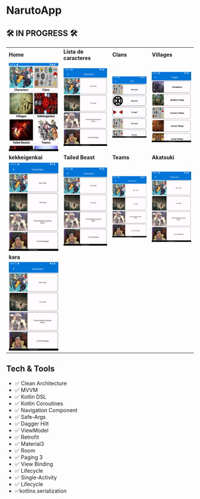 # NarutoApp
##  🛠 IN PROGRESS 🛠

<table>
  <tr>
    <td><strong>Home</strong></td>
    <td><strong>Lista de caracteres</strong></td>
    <td><strong>Clans</strong></td>
    <td><strong>Villages</strong></td>
  </tr>
  <tr>
    <td><img src="https://github.com/Orlandroid/Resources_Repos/blob/main/narutoDb/Home.png" width="100%"></td>
    <td><img src="https://github.com/Orlandroid/Resources_Repos/blob/main/narutoDb/Characteres.png" width="100%"></td>
    <td><img src="https://github.com/Orlandroid/Resources_Repos/blob/main/narutoDb/Clans.png" width="100%"></td>
    <td><img src="https://github.com/Orlandroid/Resources_Repos/blob/main/narutoDb/Villages.png" width="100%"></td> 
  </tr>
  
  
  <tr>
    <td><strong>kekkeigenkai</strong></td>
    <td><strong>Tailed Beast</strong></td>
    <td><strong>Teams</strong></td>
    <td><strong>Akatsuki</strong></td>
  </tr>
  <tr>
   <td><img src="https://github.com/Orlandroid/Resources_Repos/blob/main/narutoDb/Characteres.png" width="100%"></td>
    <td><img src="https://github.com/Orlandroid/Resources_Repos/blob/main/narutoDb/Characteres.png" width="100%"></td>
    <td><img src="https://github.com/Orlandroid/Resources_Repos/blob/main/narutoDb/Characteres.png" width="100%"></td>
    <td><img src="https://github.com/Orlandroid/Resources_Repos/blob/main/narutoDb/Characteres.png" width="100%"></td> 
  </tr>
   <tr>
    <td><strong>kara</strong></td>
  </tr>
  <tr>
   <td><img src="https://github.com/Orlandroid/Resources_Repos/blob/main/narutoDb/Characteres.png" width="100%"></td>
  </tr>
  
</table>


## Tech &amp; Tools
* ✅ Clean Architecture
* ✅ MVVM
* ✅ Kotlin DSL
* ✅ Kotlin Coroutines
* ✅ Navigation Component
* ✅ Safe-Args
* ✅ Dagger Hilt
* ✅ ViewModel
* ✅ Retrofit
* ✅ Material3
* ✅ Room
* ✅ Paging 3
* ✅ View Binding
* ✅ Lifecycle
* ✅ Single-Activity
* ✅ Lifecycle
* ✅kotlinx.serialization 
